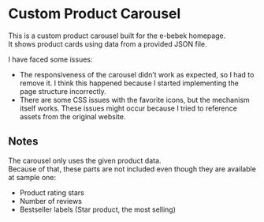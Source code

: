 # Custom Product Carousel

This is a custom product carousel built for the e-bebek homepage.  
It shows product cards using data from a provided JSON file.

I have faced some issues:
- The responsiveness of the carousel didn’t work as expected, so I had to remove it. I think this happened because I started implementing the page structure incorrectly.
- There are some CSS issues with the favorite icons, but the mechanism itself works. These issues might occur because I tried to reference assets from the original website.

## Notes
The carousel only uses the given product data.  
Because of that, these parts are not included even though they are available at sample one:
- Product rating stars
- Number of reviews
- Bestseller labels (Star product, the most selling)
